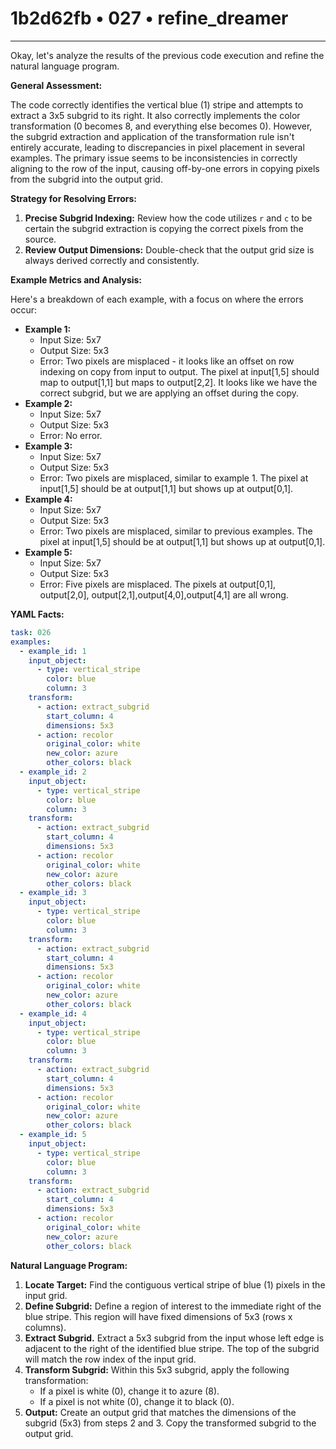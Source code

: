 # 1b2d62fb • 027 • refine_dreamer

---
Okay, let's analyze the results of the previous code execution and refine the natural language program.

**General Assessment:**

The code correctly identifies the vertical blue (1) stripe and attempts to extract a 3x5 subgrid to its right. It also correctly implements the color transformation (0 becomes 8, and everything else becomes 0). However, the subgrid extraction and application of the transformation rule isn't entirely accurate, leading to discrepancies in pixel placement in several examples. The primary issue seems to be inconsistencies in correctly aligning to the row of the input, causing off-by-one errors in copying pixels from the subgrid into the output grid.

**Strategy for Resolving Errors:**

1.  **Precise Subgrid Indexing:** Review how the code utilizes `r` and `c` to be certain the subgrid extraction is copying the correct pixels from the source.
2. **Review Output Dimensions:** Double-check that the output grid size is always derived correctly and consistently.

**Example Metrics and Analysis:**

Here's a breakdown of each example, with a focus on where the errors occur:

*   **Example 1:**
    *   Input Size: 5x7
    *   Output Size: 5x3
    *   Error: Two pixels are misplaced - it looks like an offset on row indexing on copy from input to output. The pixel at input\[1,5] should map to output\[1,1] but maps to output[2,2]. It looks like we have the correct subgrid, but we are applying an offset during the copy.
*   **Example 2:**
    *   Input Size: 5x7
    *   Output Size: 5x3
    *   Error: No error.
*   **Example 3:**
    *   Input Size: 5x7
    *   Output Size: 5x3
    *   Error: Two pixels are misplaced, similar to example 1. The pixel at input\[1,5] should be at output[1,1] but shows up at output\[0,1].
*   **Example 4:**
    *   Input Size: 5x7
    *   Output Size: 5x3
    *   Error: Two pixels are misplaced, similar to previous examples. The pixel at input\[1,5] should be at output[1,1] but shows up at output[0,1].
*   **Example 5:**
    *   Input Size: 5x7
    *   Output Size: 5x3
    *   Error: Five pixels are misplaced. The pixels at output[0,1], output[2,0], output[2,1],output[4,0],output[4,1] are all wrong.

**YAML Facts:**

```yaml
task: 026
examples:
  - example_id: 1
    input_object:
      - type: vertical_stripe
        color: blue
        column: 3
    transform:
      - action: extract_subgrid
        start_column: 4
        dimensions: 5x3
      - action: recolor
        original_color: white
        new_color: azure
        other_colors: black
  - example_id: 2
    input_object:
      - type: vertical_stripe
        color: blue
        column: 3
    transform:
      - action: extract_subgrid
        start_column: 4
        dimensions: 5x3
      - action: recolor
        original_color: white
        new_color: azure
        other_colors: black
  - example_id: 3
    input_object:
      - type: vertical_stripe
        color: blue
        column: 3
    transform:
      - action: extract_subgrid
        start_column: 4
        dimensions: 5x3
      - action: recolor
        original_color: white
        new_color: azure
        other_colors: black
  - example_id: 4
    input_object:
      - type: vertical_stripe
        color: blue
        column: 3
    transform:
      - action: extract_subgrid
        start_column: 4
        dimensions: 5x3
      - action: recolor
        original_color: white
        new_color: azure
        other_colors: black
  - example_id: 5
    input_object:
      - type: vertical_stripe
        color: blue
        column: 3
    transform:
      - action: extract_subgrid
        start_column: 4
        dimensions: 5x3
      - action: recolor
        original_color: white
        new_color: azure
        other_colors: black

```

**Natural Language Program:**

1.  **Locate Target:** Find the contiguous vertical stripe of blue (1) pixels in the input grid.
2.  **Define Subgrid:** Define a region of interest to the immediate right of the blue stripe. This region will have fixed dimensions of 5x3 (rows x columns).
3. **Extract Subgrid.** Extract a 5x3 subgrid from the input whose left edge is adjacent to the right of the identified blue stripe. The top of the subgrid will match the row index of the input grid.
4.  **Transform Subgrid:** Within this 5x3 subgrid, apply the following transformation:
    *   If a pixel is white (0), change it to azure (8).
    *   If a pixel is not white (0), change it to black (0).
5. **Output:** Create an output grid that matches the dimensions of the subgrid (5x3) from steps 2 and 3. Copy the transformed subgrid to the output grid.


